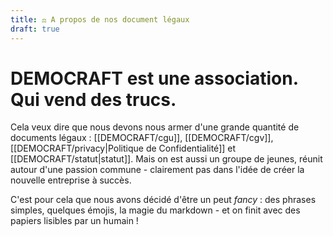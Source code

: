 ```yaml
---
title: ⚖️ A propos de nos document légaux
draft: true
---
```

# **DEMOCRAFT** est une association. Qui vend des trucs.
Cela veux dire que nous devons nous armer d'une grande quantité de documents légaux : [[DEMOCRAFT/cgu]], [[DEMOCRAFT/cgv]], [[DEMOCRAFT/privacy|Politique de Confidentialité]] et [[DEMOCRAFT/statut|statut]]. Mais on est aussi un groupe de jeunes, réunit autour d'une passion commune - clairement pas dans l'idée de créer la nouvelle entreprise à succès.

C'est pour cela que nous avons décidé d'être un peut $fancy$ : des phrases simples, quelques émojis, la magie du markdown - et on finit avec des papiers lisibles par un humain !
